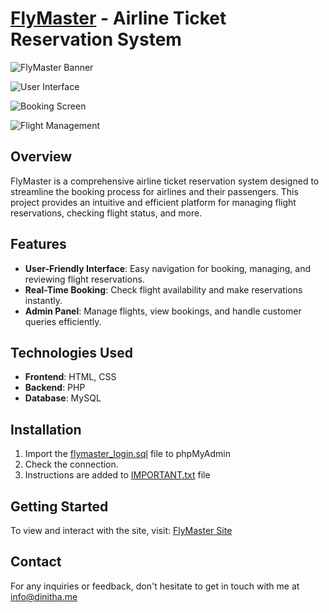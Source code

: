 # [FlyMaster](https://iwt.dinitha.me/) - Airline Ticket Reservation System

![FlyMaster Banner](https://github.com/user-attachments/assets/5b58d070-8e59-4332-9e10-b48f05570e76)

![User Interface](https://github.com/user-attachments/assets/38233fbb-ad78-4781-9d33-54272a2ae51d)

![Booking Screen](https://github.com/user-attachments/assets/0471f751-fffa-4196-8725-c095a4832a30)

![Flight Management](https://github.com/user-attachments/assets/bd999ba2-8a36-40da-aaf1-0edea8a1d47b)

## Overview

FlyMaster is a comprehensive airline ticket reservation system designed to streamline the booking process for airlines and their passengers. This project provides an intuitive and efficient platform for managing flight reservations, checking flight status, and more.

## Features

- **User-Friendly Interface**: Easy navigation for booking, managing, and reviewing flight reservations.
- **Real-Time Booking**: Check flight availability and make reservations instantly.
- **Admin Panel**: Manage flights, view bookings, and handle customer queries efficiently.

## Technologies Used

- **Frontend**: HTML, CSS
- **Backend**: PHP
- **Database**: MySQL

## Installation

1. Import the [flymaster_login.sql](https://github.com/DinithaFdo/FlyMaster/blob/main/flymaster_login.sql) file to phpMyAdmin
2. Check the connection.
3. Instructions are added to [IMPORTANT.txt](https://github.com/DinithaFdo/FlyMaster/blob/main/IMPORTANT.txt) file

## Getting Started

To view and interact with the site, visit: [FlyMaster Site](https://iwt.dinitha.me/)

## Contact

For any inquiries or feedback, don't hesitate to get in touch with me at [info@dinitha.me](mailto:info@dinitha.me)
